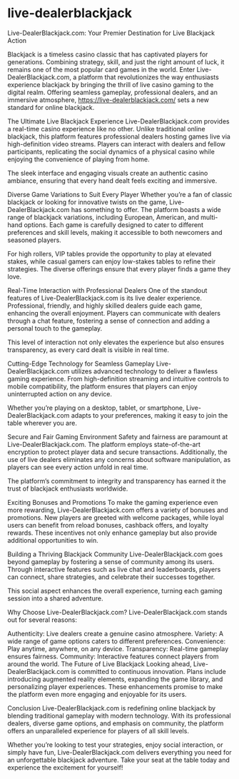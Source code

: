 # live-dealerblackjack
Live-DealerBlackjack.com: Your Premier Destination for Live Blackjack Action

Blackjack is a timeless casino classic that has captivated players for generations. Combining strategy, skill, and just the right amount of luck, it remains one of the most popular card games in the world. Enter Live-DealerBlackjack.com, a platform that revolutionizes the way enthusiasts experience blackjack by bringing the thrill of live casino gaming to the digital realm. Offering seamless gameplay, professional dealers, and an immersive atmosphere, https://live-dealerblackjack.com/ sets a new standard for online blackjack.

The Ultimate Live Blackjack Experience
Live-DealerBlackjack.com provides a real-time casino experience like no other. Unlike traditional online blackjack, this platform features professional dealers hosting games live via high-definition video streams. Players can interact with dealers and fellow participants, replicating the social dynamics of a physical casino while enjoying the convenience of playing from home.

The sleek interface and engaging visuals create an authentic casino ambiance, ensuring that every hand dealt feels exciting and immersive.

Diverse Game Variations to Suit Every Player
Whether you’re a fan of classic blackjack or looking for innovative twists on the game, Live-DealerBlackjack.com has something to offer. The platform boasts a wide range of blackjack variations, including European, American, and multi-hand options. Each game is carefully designed to cater to different preferences and skill levels, making it accessible to both newcomers and seasoned players.

For high rollers, VIP tables provide the opportunity to play at elevated stakes, while casual gamers can enjoy low-stakes tables to refine their strategies. The diverse offerings ensure that every player finds a game they love.

Real-Time Interaction with Professional Dealers
One of the standout features of Live-DealerBlackjack.com is its live dealer experience. Professional, friendly, and highly skilled dealers guide each game, enhancing the overall enjoyment. Players can communicate with dealers through a chat feature, fostering a sense of connection and adding a personal touch to the gameplay.

This level of interaction not only elevates the experience but also ensures transparency, as every card dealt is visible in real time.

Cutting-Edge Technology for Seamless Gameplay
Live-DealerBlackjack.com utilizes advanced technology to deliver a flawless gaming experience. From high-definition streaming and intuitive controls to mobile compatibility, the platform ensures that players can enjoy uninterrupted action on any device.

Whether you’re playing on a desktop, tablet, or smartphone, Live-DealerBlackjack.com adapts to your preferences, making it easy to join the table wherever you are.

Secure and Fair Gaming Environment
Safety and fairness are paramount at Live-DealerBlackjack.com. The platform employs state-of-the-art encryption to protect player data and secure transactions. Additionally, the use of live dealers eliminates any concerns about software manipulation, as players can see every action unfold in real time.

The platform’s commitment to integrity and transparency has earned it the trust of blackjack enthusiasts worldwide.

Exciting Bonuses and Promotions
To make the gaming experience even more rewarding, Live-DealerBlackjack.com offers a variety of bonuses and promotions. New players are greeted with welcome packages, while loyal users can benefit from reload bonuses, cashback offers, and loyalty rewards. These incentives not only enhance gameplay but also provide additional opportunities to win.

Building a Thriving Blackjack Community
Live-DealerBlackjack.com goes beyond gameplay by fostering a sense of community among its users. Through interactive features such as live chat and leaderboards, players can connect, share strategies, and celebrate their successes together.

This social aspect enhances the overall experience, turning each gaming session into a shared adventure.

Why Choose Live-DealerBlackjack.com?
Live-DealerBlackjack.com stands out for several reasons:

Authenticity: Live dealers create a genuine casino atmosphere.
Variety: A wide range of game options caters to different preferences.
Convenience: Play anytime, anywhere, on any device.
Transparency: Real-time gameplay ensures fairness.
Community: Interactive features connect players from around the world.
The Future of Live Blackjack
Looking ahead, Live-DealerBlackjack.com is committed to continuous innovation. Plans include introducing augmented reality elements, expanding the game library, and personalizing player experiences. These enhancements promise to make the platform even more engaging and enjoyable for its users.

Conclusion
Live-DealerBlackjack.com is redefining online blackjack by blending traditional gameplay with modern technology. With its professional dealers, diverse game options, and emphasis on community, the platform offers an unparalleled experience for players of all skill levels.

Whether you’re looking to test your strategies, enjoy social interaction, or simply have fun, Live-DealerBlackjack.com delivers everything you need for an unforgettable blackjack adventure. Take your seat at the table today and experience the excitement for yourself!
